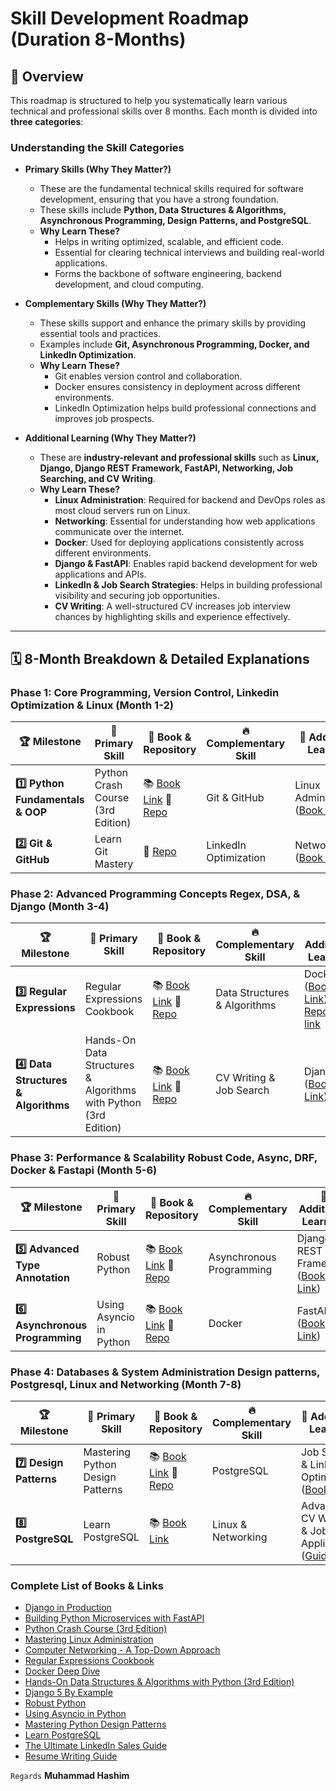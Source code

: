# **Skill Development Roadmap**   (Duration 8-Months) 

## 📌 **Overview**

This roadmap is structured to help you systematically learn various technical and professional skills over 8 months. Each month is divided into **three categories**:

### **Understanding the Skill Categories**

- **Primary Skills (Why They Matter?)**
  - These are the fundamental technical skills required for software development, ensuring that you have a strong foundation.
  - These skills include **Python, Data Structures & Algorithms, Asynchronous Programming, Design Patterns, and PostgreSQL**.
  - **Why Learn These?**
    - Helps in writing optimized, scalable, and efficient code.
    - Essential for clearing technical interviews and building real-world applications.
    - Forms the backbone of software engineering, backend development, and cloud computing.

- **Complementary Skills (Why They Matter?)**
  - These skills support and enhance the primary skills by providing essential tools and practices.
  - Examples include **Git, Asynchronous Programming, Docker, and LinkedIn Optimization**.
  - **Why Learn These?**
    - Git enables version control and collaboration.
    - Docker ensures consistency in deployment across different environments.
    - LinkedIn Optimization helps build professional connections and improves job prospects.

- **Additional Learning (Why They Matter?)**
  - These are **industry-relevant and professional skills** such as **Linux, Django, Django REST Framework, FastAPI, Networking, Job Searching, and CV Writing**.
  - **Why Learn These?**
    - **Linux Administration**: Required for backend and DevOps roles as most cloud servers run on Linux.
    - **Networking**: Essential for understanding how web applications communicate over the internet.
    - **Docker**: Used for deploying applications consistently across different environments.
    - **Django & FastAPI**: Enables rapid backend development for web applications and APIs.
    - **LinkedIn & Job Search Strategies**: Helps in building professional visibility and securing job opportunities.
    - **CV Writing**: A well-structured CV increases job interview chances by highlighting skills and experience effectively.

---

## 🗓 **8-Month Breakdown & Detailed Explanations**

### **Phase 1: Core Programming, Version Control, Linkedin Optimization & Linux (Month 1-2)**
|🏆 Milestone| 🎯 Primary Skill | 📖 Book & Repository | 🔥 Complementary Skill | 📌 Additional Learning |
|---------|---------------|---------------------|------------------|------------------|
| **1️⃣ Python Fundamentals & OOP** | Python Crash Course (3rd Edition) | 📚 [Book Link](https://www.amazon.com/Python-Crash-Course-2nd-Edition/dp/1593279280) 🔗 [Repo](https://github.com/HashimThePassionate/Python-Deep-Dive) | Git & GitHub | Linux Administration ([Book Link](https://www.packtpub.com/en-us/product/mastering-linux-administration-9781837630837)) |
| **2️⃣ Git & GitHub** | Learn Git Mastery | 🔗 [Repo](https://github.com/HashimThePassionate/learn-git-mastery) | LinkedIn Optimization | Networking ([Book Link](https://www.amazon.com/Computer-Networking-Global-James-Kurose/dp/1292405465)) |

### **Phase 2: Advanced Programming Concepts Regex, DSA, & Django (Month 3-4)**
| 🏆 Milestone | 🎯 Primary Skill | 📖 Book & Repository | 🔥 Complementary Skill | 📌 Additional Learning |
|---------|---------------|---------------------|------------------|------------------|
| **3️⃣ Regular Expressions** | Regular Expressions Cookbook | 📚 [Book Link](https://www.amazon.com/Regular-Expressions-Cookbook-Solutions-Programming/dp/1449319432) 🔗 [Repo](https://github.com/HashimThePassionate/Python-Deep-Dive/tree/main/01_python_fundamentals/20_regular_expressions) | Data Structures & Algorithms | Docker ([Book Link](https://www.amazon.com/Docker-Deep-Dive-Nigel-Poulton/dp/1521822808)) [Repository link](https://github.com/HashimThePassionate/Docker) |
| **4️⃣ Data Structures & Algorithms** | Hands-On Data Structures & Algorithms with Python (3rd Edition) | 📚 [Book Link](https://www.amazon.com/Hands-Data-Structures-Algorithms-Python/dp/1801073449) 🔗 [Repo](https://github.com/HashimThePassionate/Python-Deep-Dive/tree/main/03_data_structures) | CV Writing & Job Search | Django ([Book Link](https://www.packtpub.com/en-us/product/django-5-by-example-9781805122340)) |

### **Phase 3: Performance & Scalability Robust Code, Async, DRF, Docker & Fastapi   (Month 5-6)**
| 🏆 Milestone | 🎯 Primary Skill | 📖 Book & Repository | 🔥 Complementary Skill | 📌 Additional Learning |
|---------|---------------|---------------------|------------------|------------------|
| **5️⃣ Advanced Type Annotation** | Robust Python | 📚 [Book Link](https://www.amazon.com/Robust-Python-Write-Clean-Maintainable/dp/1098100662) 🔗 [Repo](https://github.com/HashimThePassionate/Python-Deep-Dive/tree/main/02_object_oriented_programming) | Asynchronous Programming | Django REST Framework ([Book Link](https://www.packtpub.com/en-us/product/django-in-production-9781804611289)) |
| **6️⃣ Asynchronous Programming** | Using Asyncio in Python | 📚 [Book Link](https://www.amazon.com/Using-Asyncio-Python-Understanding-Asynchronous/dp/1492075337) 🔗 [Repo](https://github.com/HashimThePassionate/Python-Deep-Dive/tree/main/02_object_oriented_programming/15_async_programming) | Docker | FastAPI ([Book Link](https://www.packtpub.com/en-us/product/building-python-microservices-with-fastapi-9781803238791)) |

### **Phase 4: Databases & System Administration Design patterns, Postgresql, Linux and Networking (Month 7-8)**
| 🏆 Milestone | 🎯 Primary Skill | 📖 Book & Repository | 🔥 Complementary Skill | 📌 Additional Learning |
|---------|---------------|---------------------|------------------|------------------|
| **7️⃣ Design Patterns** | Mastering Python Design Patterns | 📚 [Book Link](https://www.packtpub.com/en-us/product/mastering-python-design-patterns-9781837639618) 🔗 [Repo](https://github.com/HashimThePassionate/Python-Deep-Dive/tree/main/05_design_patterns) | PostgreSQL | Job Search & LinkedIn Optimization ([Book Link](https://www.amazon.com/Ultimate-LinkedIn-Sales-Guide-Generating/dp/1119787882)) |
| **8️⃣ PostgreSQL** | Learn PostgreSQL | 📚 [Book Link](https://www.packtpub.com/en-us/product/learn-postgresql-9781837636204) | Linux & Networking | Advanced CV Writing & Job Applications ([Guide](https://www.myperfectresume.com/career-center/resumes/how-to/write)) |


### **Complete List of Books & Links**

- [Django in Production](https://www.packtpub.com/en-us/product/django-in-production-9781804611289)
- [Building Python Microservices with FastAPI](https://www.packtpub.com/en-us/product/building-python-microservices-with-fastapi-9781803238791)
- [Python Crash Course (3rd Edition)](https://www.amazon.com/Python-Crash-Course-2nd-Edition/dp/1593279280)
- [Mastering Linux Administration](https://www.packtpub.com/en-us/product/mastering-linux-administration-9781837630837)
- [Computer Networking - A Top-Down Approach](https://www.amazon.com/Computer-Networking-Global-James-Kurose/dp/1292405465)
- [Regular Expressions Cookbook](https://www.amazon.com/Regular-Expressions-Cookbook-Solutions-Programming/dp/1449319432)
- [Docker Deep Dive](https://www.amazon.com/Docker-Deep-Dive-Nigel-Poulton/dp/1521822808)
- [Hands-On Data Structures & Algorithms with Python (3rd Edition)](https://www.amazon.com/Hands-Data-Structures-Algorithms-Python/dp/1801073449)
- [Django 5 By Example](https://www.packtpub.com/en-us/product/django-5-by-example-9781805122340)
- [Robust Python](https://www.amazon.com/Robust-Python-Write-Clean-Maintainable/dp/1098100662)
- [Using Asyncio in Python](https://www.amazon.com/Using-Asyncio-Python-Understanding-Asynchronous/dp/1098100662)
- [Mastering Python Design Patterns](https://www.packtpub.com/en-us/product/mastering-python-design-patterns-9781837639618)
- [Learn PostgreSQL](https://www.packtpub.com/en-us/product/learn-postgresql-9781837636204)
- [The Ultimate LinkedIn Sales Guide](https://www.amazon.com/Ultimate-LinkedIn-Sales-Guide-Generating/dp/1119787882)
- [Resume Writing Guide](https://www.myperfectresume.com/career-center/resumes/how-to/write)



`Regards`
**Muhammad Hashim**

